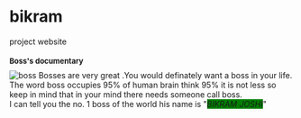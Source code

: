 # bikram
project website
<!DOCTYPE html>
<html>
<head>
<title> All about boss </title>
</head>
<body>
<style>
.is{
background-color:green;

}
#hi{
font-size:13px;
text-decoration:undreline;
}
</style>
<h1 id="hi">Boss's documentary</h1>
<img scr="https://th.bing.com/th/id/OIP.j9vJlhDR1SPAGGvPyJWEoAHaCU?pid=Api&rs=1" alt="boss" >
<p1>Bosses are very great .You would definately want a boss in your life. The word boss occupies 95% of human brain think 95% it is not less 
so keep in mind that in your mind there needs someone call boss.<br>I can tell you the no. 1 boss of the world his name is "<em class="is">BIKRAM JOSHI</em>"




</body>
</html>
